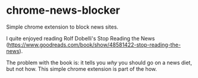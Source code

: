 # chrome-news-blocker

Simple chrome extension to block news sites. 

I quite enjoyed reading Rolf Dobelli's Stop Reading the News (https://www.goodreads.com/book/show/48581422-stop-reading-the-news). 

The problem with the book is: it tells you *why* you should go on a news diet, but not how. This simple chrome extension is part of the how. 
